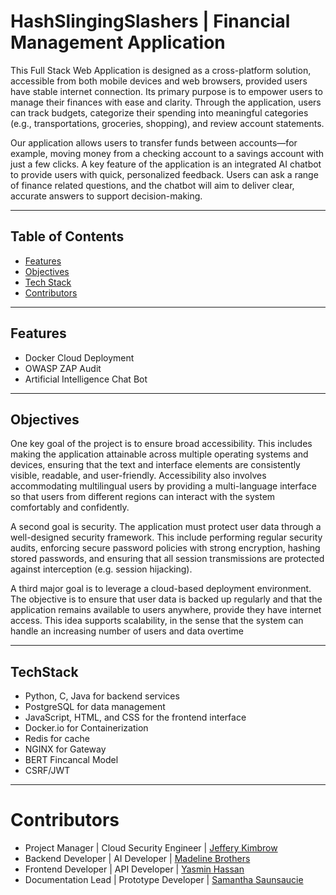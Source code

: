 # HashSlingingSlashers | Financial Management Application

This Full Stack Web Application is designed as a cross-platform solution, accessible from both mobile devices and web browsers, provided users have stable internet connection. Its primary purpose is to empower users to manage their finances with ease and clarity. Through the application, users can track budgets, categorize their spending into meaningful categories (e.g., transportations, groceries, shopping), and review account statements.

Our application allows users to transfer funds between accounts—for example, moving
money from a checking account to a savings account with just a few clicks. A key feature of the
application is an integrated AI chatbot to provide users with quick, personalized feedback. Users
can ask a range of finance related questions, and the chatbot will aim to deliver clear, accurate
answers to support decision-making.

---

## Table of Contents

- [Features](#features)
- [Objectives](#objectives)
- [Tech Stack](#techstack)
- [Contributors](#contributors)

---

## Features

- Docker Cloud Deployment
- OWASP ZAP Audit
- Artificial Intelligence Chat Bot

---

## Objectives

One key goal of the project is to ensure broad accessibility. This includes making the
application attainable across multiple operating systems and devices, ensuring that the text and
interface elements are consistently visible, readable, and user-friendly. Accessibility also
involves accommodating multilingual users by providing a multi-language interface so that users
from different regions can interact with the system comfortably and confidently. 

A second goal is security. The application must protect user data through a well-designed
security framework. This include performing regular security audits, enforcing secure password
policies with strong encryption, hashing stored passwords, and ensuring that all session
transmissions are protected against interception (e.g. session hijacking).

A third major goal is to leverage a cloud-based deployment environment. The objective is
to ensure that user data is backed up regularly and that the application remains available to users
anywhere, provide they have internet access. This idea supports scalability, in the sense that the
system can handle an increasing number of users and data overtime

---

## TechStack

- Python, C, Java for backend services 
- PostgreSQL for data management
- JavaScript, HTML, and CSS for the frontend interface
- Docker.io for Containerization
- Redis for cache
- NGINX for Gateway
- BERT Fincancal Model
- CSRF/JWT 

---

# Contributors

- Project Manager | Cloud Security Engineer | [Jeffery Kimbrow](https://github.com/kimbrow-slice)
- Backend Developer | AI Developer | [Madeline Brothers](https://github.com/madelinebro)
- Frontend Developer | API Developer |  [Yasmin Hassan](***)
- Documentation Lead | Prototype Developer | [Samantha Saunsaucie](***)
